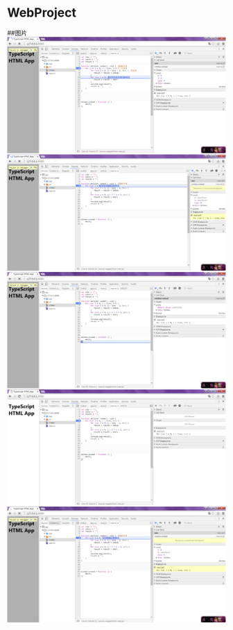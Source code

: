 # WebProject

##图片
![](https://github.com/yangshengnannn/WebProject/blob/master/Photo/69D8.tmp.jpg)
![](https://github.com/yangshengnannn/WebProject/blob/master/Photo/6A03.tmp.jpg)
![](https://github.com/yangshengnannn/WebProject/blob/master/Photo/9F99.tmp.jpg)
![](https://github.com/yangshengnannn/WebProject/blob/master/Photo/AAD.tmp.jpg)
![](https://github.com/yangshengnannn/WebProject/blob/master/Photo/E838.tmp.jpg)
